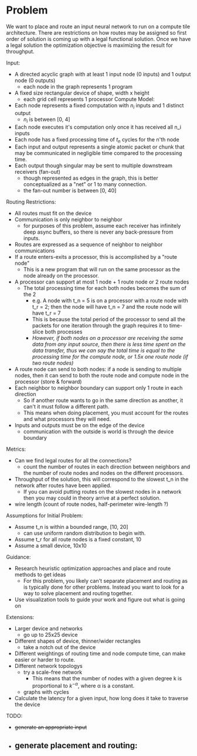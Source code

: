 # Problem
We want to place and route an input neural network to run on a compute tile
architecture. There are restrictions on how routes may be assigned so first
order of solution is coming up with a legal functional solution. Once we
have a legal solution the optimization objective is maximizing the result
for throughput.

Input:
 - A directed acyclic graph with at least 1 input node (0 inputs) and 1 output node (0 outputs)
   - each node in the graph represents 1 program
 - A fixed size rectangular device of shape, width x height
   - each grid cell represents 1 processor
Compute Model:
 - Each node represents a fixed computation with $n_i$ inputs and 1 distinct output
   - $n_i$ is between [0, 4]
 - Each node executes it's computation only once it has received all n_i inputs
 - Each node has a fixed processing time of $t_n$ cycles for the n'th node
 - Each input and output represents a single atomic packet or chunk that may be
   communicated in negligible time compared to the processing time.
 - Each output though singular may be sent to multiple downstream receivers (fan-out)
   - though represented as edges in the graph, this is better conceptualized as a "net"
     or 1 to many connection.
   - the fan-out number is between [0, 40]


Routing Restrictions:
 - All routes must fit on the device
 - Communication is only neighbor to neighbor
   - for purposes of this problem, assume each receiver has infinitely deep
    async buffers, so there is never any back-pressure from inputs.
 - Routes are expressed as a sequence of neighbor to neighbor communications
 - If a route enters-exits a processor, this is accomplished by a "route node"
   - This is a new program that will run on the same processor as the node
     already on the processor.
 - A processor can support at most 1 node + 1 route node or 2 route nodes
   - The total processing time for each both nodes becomes the sum of the 2
     - e.g. A node with t_n = 5 is on a processor with a route node with t_r = 2; then
       the node will have t_n = 7 and the route node will have t_r = 7
     - This is because the total period of the processor to send all the packets for
       one iteration through the graph requires it to time-slice both processes
     - *However, if both nodes on a processor are receiving the same data from any input source, then there is less time spent on the data transfer, thus we can say the total time is equal to the processing time for the compute node, or 1.5x one route node (if two route nodes)*
 - A route node can send to both nodes: if a node is sending to multiple nodes, then it can send to both the route node and compute node in the processor (store & forward)
 - Each neighbor to neighbor boundary can support only 1 route in each direction
   - So if another route wants to go in the same direction as another, it can't
     it must follow a different path.
   - This means when doing placement, you must account for the routes and what processors
     they will need.
 - Inputs and outputs must be on the edge of the device
   - communication with the outside is world is through the device boundary

Metrics:
 - Can we find legal routes for all the connections?
   - count the number of routes in each direction between neighbors and the number
     of route nodes and nodes on the different processors.
 - Throughput of the solution, this will correspond to the slowest t_n in the network
   after routes have been applied.
   - If you can avoid putting routes on the slowest nodes in a network then you may
     could in theory arrive at a perfect solution.
 - wire length (count of route nodes, half-perimeter wire-length ?)
 

Assumptions for Initial Problem:
 - Assume t_n is within a bounded range, [10, 20]
   - can use uniform random distribution to begin with.
 - Assume t_r for all route nodes is a fixed constant, 10
 - Assume a small device, 10x10

Guidance:
 - Research heuristic optimization approaches and place and route methods to get ideas
   - For this problem, you likely can't separate placement and routing as is typically done
     for other problems. Instead you want to look for a way to solve placement and routing
     together.
 - Use visualization tools to guide your work and figure out what is going on

Extensions:
 - Larger device and networks
   - go up to 25x25 device
 - Different shapes of device, thinner/wider rectangles
   - take a notch out of the device
-  Different weightings of routing time and node compute time, can make easier or harder to route.
- Different network topologys
   - try a scale-free network
     - This means that the number of nodes with a given degree k is proportional to $k^{-α}$, where α is a constant.
   - graphs with cycles
 - Calculate the latency for a given input, how long does it take to traverse the device


 TODO:
 - ~~generate an appropriate input~~
 - generate placement and routing:
    - 